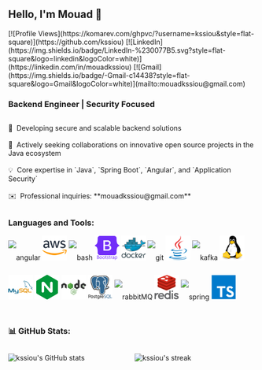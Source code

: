 <h2 align="left">Hello, I'm Mouad 👋</h2>
[![Profile Views](https://komarev.com/ghpvc/?username=kssiou&style=flat-square)](https://github.com/kssiou)
[![LinkedIn](https://img.shields.io/badge/LinkedIn-%230077B5.svg?style=flat-square&logo=linkedin&logoColor=white)](https://linkedin.com/in/mouadkssiou)
[![Gmail](https://img.shields.io/badge/-Gmail-c14438?style=flat-square&logo=Gmail&logoColor=white)](mailto:mouadkssiou@gmail.com)

<h3 align="left">Backend Engineer | Security Focused</h3>

<div style="margin: 30px 0">
  🚀 &nbsp;Developing secure and scalable backend solutions<br><br>
  🤝 &nbsp;Actively seeking collaborations on innovative open source projects in the Java ecosystem<br><br>
  💡 &nbsp;Core expertise in `Java`, `Spring Boot`, `Angular`, and `Application Security`<br><br>
  ✉️ &nbsp;Professional inquiries: **mouadkssiou@gmail.com**
</div>

<h3 align="left">Languages and Tools:</h3>
<p align="left" style="line-height: 70px"> 
  <img src="https://angular.io/assets/images/logos/angular/angular.svg" alt="angular" width="50" height="50"/>  
  <img src="https://raw.githubusercontent.com/devicons/devicon/master/icons/amazonwebservices/amazonwebservices-original-wordmark.svg" alt="aws" width="50" height="50"/>  
  <img src="https://www.vectorlogo.zone/logos/gnu_bash/gnu_bash-icon.svg" alt="bash" width="50" height="50"/>  
  <img src="https://raw.githubusercontent.com/devicons/devicon/master/icons/bootstrap/bootstrap-plain-wordmark.svg" alt="bootstrap" width="50" height="50"/>  
  <img src="https://raw.githubusercontent.com/devicons/devicon/master/icons/docker/docker-original-wordmark.svg" alt="docker" width="50" height="50"/>  
  <img src="https://www.vectorlogo.zone/logos/git-scm/git-scm-icon.svg" alt="git" width="50" height="50"/>  
  <img src="https://raw.githubusercontent.com/devicons/devicon/master/icons/java/java-original.svg" alt="java" width="50" height="50"/>  
  <img src="https://www.vectorlogo.zone/logos/apache_kafka/apache_kafka-icon.svg" alt="kafka" width="50" height="50"/>  
  <img src="https://raw.githubusercontent.com/devicons/devicon/master/icons/linux/linux-original.svg" alt="linux" width="50" height="50"/>  
  <img src="https://raw.githubusercontent.com/devicons/devicon/master/icons/mysql/mysql-original-wordmark.svg" alt="mysql" width="50" height="50"/>  
  <img src="https://raw.githubusercontent.com/devicons/devicon/master/icons/nginx/nginx-original.svg" alt="nginx" width="50" height="50"/>  
  <img src="https://raw.githubusercontent.com/devicons/devicon/master/icons/nodejs/nodejs-original-wordmark.svg" alt="nodejs" width="50" height="50"/>  
  <img src="https://raw.githubusercontent.com/devicons/devicon/master/icons/postgresql/postgresql-original-wordmark.svg" alt="postgresql" width="50" height="50"/>  
  <img src="https://www.vectorlogo.zone/logos/rabbitmq/rabbitmq-icon.svg" alt="rabbitMQ" width="50" height="50"/>  
  <img src="https://raw.githubusercontent.com/devicons/devicon/master/icons/redis/redis-original-wordmark.svg" alt="redis" width="50" height="50"/>  
  <img src="https://www.vectorlogo.zone/logos/springio/springio-icon.svg" alt="spring" width="50" height="50"/>  
  <img src="https://raw.githubusercontent.com/devicons/devicon/master/icons/typescript/typescript-original.svg" alt="typescript" width="50" height="50"/>
</p>

<h3>📊 GitHub Stats:</h3>

<div style="display: flex; justify-content: space-between; margin-top: 30px">
  <img src="https://github-readme-stats.vercel.app/api?username=kssiou&hide=stars,issues&show_icons=true&theme=dark&rank_icon=github" alt="kssiou's GitHub stats" style="width: 49%" />
  <img src="https://github-readme-streak-stats.herokuapp.com/?user=kssiou&theme=dark" alt="kssiou's streak" style="width: 49%" />
</div>

